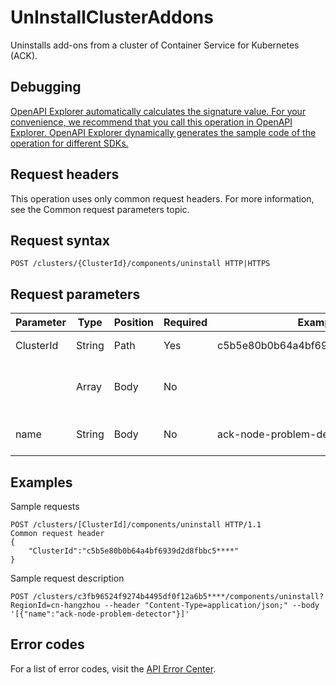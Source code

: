 # UnInstallClusterAddons

Uninstalls add-ons from a cluster of Container Service for Kubernetes \(ACK\).

## Debugging

[OpenAPI Explorer automatically calculates the signature value. For your convenience, we recommend that you call this operation in OpenAPI Explorer. OpenAPI Explorer dynamically generates the sample code of the operation for different SDKs.](https://api.aliyun.com/#product=CS&api=UnInstallClusterAddons&type=ROA&version=2015-12-15)

## Request headers

This operation uses only common request headers. For more information, see the Common request parameters topic.

## Request syntax

```
POST /clusters/{ClusterId}/components/uninstall HTTP|HTTPS
```

## Request parameters

|Parameter|Type|Position|Required|Example|Description|
|---------|----|--------|--------|-------|-----------|
|ClusterId|String|Path|Yes|c5b5e80b0b64a4bf6939d2d8fbbc5\*\*\*\*|The ID of the cluster. |
| |Array|Body|No| |The list of add-ons. The list is an array. |
|name|String|Body|No|ack-node-problem-detector|The name of the add-on. |

## Examples

Sample requests

```
POST /clusters/[ClusterId]/components/uninstall HTTP/1.1
Common request header
{
    "ClusterId":"c5b5e80b0b64a4bf6939d2d8fbbc5****"
}
```

Sample request description

```
POST /clusters/c3fb96524f9274b4495df0f12a6b5****/components/uninstall? RegionId=cn-hangzhou --header "Content-Type=application/json;" --body '[{"name":"ack-node-problem-detector"}]'
```

## Error codes

For a list of error codes, visit the [API Error Center](https://error-center.alibabacloud.com/status/product/CS).

